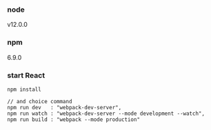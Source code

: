 ### node 
v12.0.0

### npm 
6.9.0

### start React

```script
npm install

// and choice command
npm run dev   : "webpack-dev-server",
npm run watch : "webpack-dev-server --mode development --watch",
npm run build : "webpack --mode production"

```
